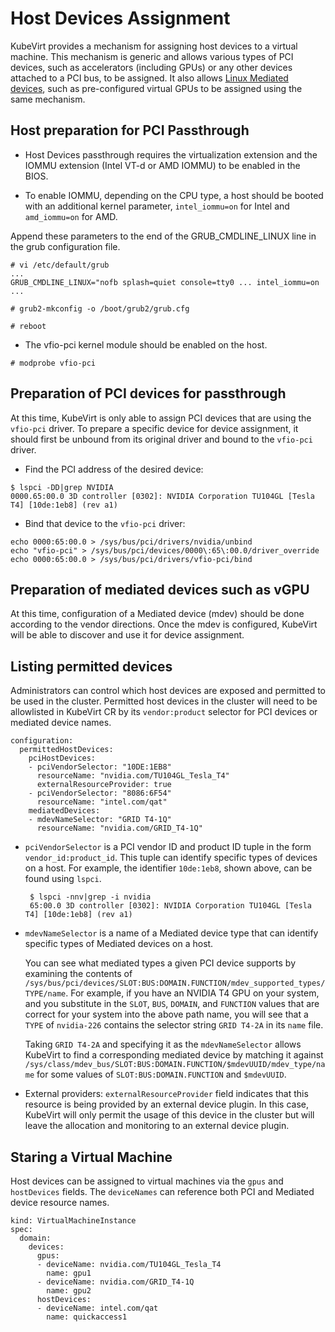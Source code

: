 # Host Devices Assignment

KubeVirt provides a mechanism for assigning host devices to a virtual machine.
This mechanism is generic and allows various types of PCI devices,
such as accelerators (including GPUs) or any other devices attached to
a PCI bus, to be assigned. It also allows [Linux Mediated
devices](https://www.kernel.org/doc/html/latest/driver-api/vfio-mediated-device.html),
such as pre-configured virtual GPUs to be assigned using the same
mechanism.


## Host preparation for PCI Passthrough

 * Host Devices passthrough requires the virtualization extension and the IOMMU extension
(Intel VT-d or AMD IOMMU) to be enabled in the BIOS.

 * To enable IOMMU, depending on the CPU type, a host should be booted with an additional kernel parameter, `intel_iommu=on` for Intel and `amd_iommu=on`
for AMD.

Append these parameters to the end of the GRUB_CMDLINE_LINUX line in the grub
configuration file.

```
# vi /etc/default/grub
...
GRUB_CMDLINE_LINUX="nofb splash=quiet console=tty0 ... intel_iommu=on
...

# grub2-mkconfig -o /boot/grub2/grub.cfg

# reboot
```

 * The vfio-pci kernel module should be enabled on the host.
```
# modprobe vfio-pci
```

## Preparation of PCI devices for passthrough

At this time, KubeVirt is only able to assign PCI devices that are using the `vfio-pci` driver. To prepare a specific device for device assignment, it should first be unbound from its original driver and bound to the `vfio-pci` driver.

 * Find the PCI address of the desired device:

```
$ lspci -DD|grep NVIDIA
0000.65:00.0 3D controller [0302]: NVIDIA Corporation TU104GL [Tesla T4] [10de:1eb8] (rev a1)
```

 * Bind that device to the `vfio-pci` driver:
```
echo 0000:65:00.0 > /sys/bus/pci/drivers/nvidia/unbind
echo "vfio-pci" > /sys/bus/pci/devices/0000\:65\:00.0/driver_override
echo 0000:65:00.0 > /sys/bus/pci/drivers/vfio-pci/bind
```

## Preparation of mediated devices such as vGPU

At this time, configuration of a Mediated device (mdev) should be done according to the vendor directions. Once the mdev is configured, KubeVirt will be able to discover and use it for device assignment.

## Listing permitted devices

Administrators can control which host devices are exposed and permitted to be used in the
cluster. Permitted host devices in the cluster will need to be allowlisted in KubeVirt CR by its `vendor:product` selector for PCI devices or mediated device names.

```
configuration:
  permittedHostDevices:
    pciHostDevices:
    - pciVendorSelector: "10DE:1EB8"
      resourceName: "nvidia.com/TU104GL_Tesla_T4"
      externalResourceProvider: true
    - pciVendorSelector: "8086:6F54"
      resourceName: "intel.com/qat"
    mediatedDevices:
    - mdevNameSelector: "GRID T4-1Q"
      resourceName: "nvidia.com/GRID_T4-1Q"
```

 * `pciVendorSelector` is a PCI vendor ID and product ID tuple in the form `vendor_id:product_id`.  This tuple can identify specific types of devices on a host. For example, the identifier `10de:1eb8`, shown above, can be found using `lspci`.

        $ lspci -nnv|grep -i nvidia
        65:00.0 3D controller [0302]: NVIDIA Corporation TU104GL [Tesla T4] [10de:1eb8] (rev a1)

 * `mdevNameSelector` is a name of a Mediated device type that can identify specific types of Mediated devices on a host.

    You can see what mediated types a given PCI device supports by
    examining the contents of
    `/sys/bus/pci/devices/SLOT:BUS:DOMAIN.FUNCTION/mdev_supported_types/TYPE/name`.
    For example, if you have an NVIDIA T4 GPU on your system, and you substitute in the `SLOT`, `BUS`, `DOMAIN`, and `FUNCTION` values that are correct for your system into the above path name, you will see that a `TYPE` of `nvidia-226` contains the selector string `GRID T4-2A` in its `name` file.

    Taking `GRID T4-2A` and specifying it as the `mdevNameSelector` allows KubeVirt to find a corresponding mediated device by matching it against `/sys/class/mdev_bus/SLOT:BUS:DOMAIN.FUNCTION/$mdevUUID/mdev_type/name` for some values of `SLOT:BUS:DOMAIN.FUNCTION` and `$mdevUUID`.

 * External providers:
`externalResourceProvider` field indicates that this resource is being provided by an external device plugin. In this case, KubeVirt will only permit the usage of this device in the cluster but will leave the allocation and monitoring to an external device plugin.


## Staring a Virtual Machine

Host devices can be assigned to virtual machines via the `gpus` and
`hostDevices` fields.  The `deviceNames` can reference both PCI
and Mediated device resource names.

```
kind: VirtualMachineInstance
spec:
  domain:
    devices:
      gpus:
      - deviceName: nvidia.com/TU104GL_Tesla_T4
        name: gpu1
      - deviceName: nvidia.com/GRID_T4-1Q
        name: gpu2
      hostDevices:
      - deviceName: intel.com/qat
        name: quickaccess1
```
